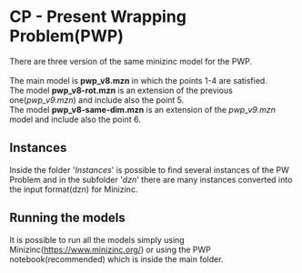 # CP - Present Wrapping Problem(PWP)
There are three version of the same minizinc model for the PWP. \
\
The main model is **pwp_v8.mzn** in which the points 1-4 are satisfied.\
The model **pwp_v8-rot.mzn** is an extension of the previous one(*pwp_v9.mzn*) and include also the point 5.\
The model **pwp_v8-same-dim.mzn** is an extension of the *pwp_v9.mzn* model and include also the point 6.

## Instances
Inside the folder '*Instances*' is possible to find several instances of the PW Problem and in the subfolder '*dzn*' there are many instances converted into the input format(dzn) for Minizinc.

## Running the models
It is possible to run all the models simply using Minizinc(https://www.minizinc.org/) or using the PWP notebook(recommended) which is inside the main folder.
